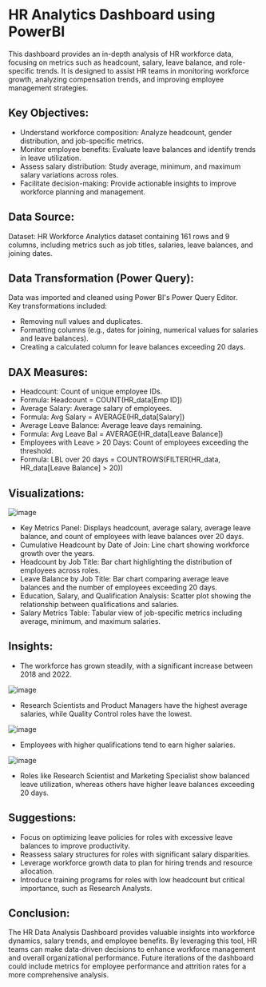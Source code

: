 # HR Analytics Dashboard using PowerBI
This dashboard provides an in-depth analysis of HR workforce data, focusing on metrics such as headcount, salary, leave balance, and role-specific trends. It is designed to assist HR teams in monitoring workforce growth, analyzing compensation trends, and improving employee management strategies.

## Key Objectives:
- Understand workforce composition: Analyze headcount, gender distribution, and job-specific metrics.
- Monitor employee benefits: Evaluate leave balances and identify trends in leave utilization.
- Assess salary distribution: Study average, minimum, and maximum salary variations across roles.
- Facilitate decision-making: Provide actionable insights to improve workforce planning and management.

## **Data Source:** <br>
Dataset: HR Workforce Analytics dataset containing 161 rows and 9 columns, including metrics such as job titles, salaries, leave balances, and joining dates.<br>

## **Data Transformation (Power Query):**<br>
Data was imported and cleaned using Power BI's Power Query Editor.<br>
Key transformations included:
- Removing null values and duplicates.<br>
- Formatting columns (e.g., dates for joining, numerical values for salaries and leave balances).<br>
- Creating a calculated column for leave balances exceeding 20 days.<br>

## **DAX Measures:**

- Headcount: Count of unique employee IDs.<br>
- Formula: Headcount = COUNT(HR_data[Emp ID])<br>
- Average Salary: Average salary of employees.<br>
- Formula: Avg Salary = AVERAGE(HR_data[Salary])<br>
- Average Leave Balance: Average leave days remaining.<br>
- Formula: Avg Leave Bal = AVERAGE(HR_data[Leave Balance])<br>
- Employees with Leave > 20 Days: Count of employees exceeding the threshold.<br>
- Formula: LBL over 20 days = COUNTROWS(FILTER(HR_data, HR_data[Leave Balance] > 20))

## Visualizations:
![image](https://github.com/user-attachments/assets/0d5b3320-7940-4c22-aaa4-8944e4152dc4)

- Key Metrics Panel:
Displays headcount, average salary, average leave balance, and count of employees with leave balances over 20 days.
- Cumulative Headcount by Date of Join:
Line chart showing workforce growth over the years.
- Headcount by Job Title:
Bar chart highlighting the distribution of employees across roles.
- Leave Balance by Job Title:
Bar chart comparing average leave balances and the number of employees exceeding 20 days.
- Education, Salary, and Qualification Analysis:
Scatter plot showing the relationship between qualifications and salaries.
- Salary Metrics Table:
Tabular view of job-specific metrics including average, minimum, and maximum salaries.

## Insights:
- The workforce has grown steadily, with a significant increase between 2018 and 2022.

![image](https://github.com/user-attachments/assets/5070d3d2-65a6-4a33-ad52-b8cf90f43b71)

- Research Scientists and Product Managers have the highest average salaries, while Quality Control roles have the lowest.

![image](https://github.com/user-attachments/assets/157e4be1-f23e-4a44-a351-f463b41b3e1d)

- Employees with higher qualifications tend to earn higher salaries.

![image](https://github.com/user-attachments/assets/c326838e-ad09-4f9c-ac58-e9e9ee1edf00)

- Roles like Research Scientist and Marketing Specialist show balanced leave utilization, whereas others have higher leave balances exceeding 20 days. 
 
## Suggestions:
- Focus on optimizing leave policies for roles with excessive leave balances to improve productivity.
- Reassess salary structures for roles with significant salary disparities.
- Leverage workforce growth data to plan for hiring trends and resource allocation.
- Introduce training programs for roles with low headcount but critical importance, such as Research Analysts.

## Conclusion: 
The HR Data Analysis Dashboard provides valuable insights into workforce dynamics, salary trends, and employee benefits. By leveraging this tool, HR teams can make data-driven decisions to enhance workforce management and overall organizational performance. Future iterations of the dashboard could include metrics for employee performance and attrition rates for a more comprehensive analysis.



